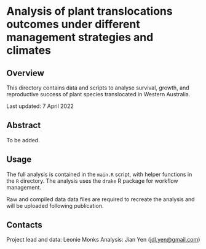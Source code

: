 # Analysis of plant translocations outcomes under different management strategies and climates

## Overview

This directory contains data and scripts to analyse survival, growth, and reproductive success of plant species translocated in Western Australia.

Last updated: 7 April 2022

## Abstract

To be added.


## Usage

The full analysis is contained in the `main.R` script, with helper functions in the `R` directory. The analysis uses the `drake` R package for workflow management.

Raw and compiled data data files are required to recreate the analysis and will be uploaded following publication. 


## Contacts

Project lead and data: Leonie Monks 
Analysis: Jian Yen (jdl.yen@gmail.com)


